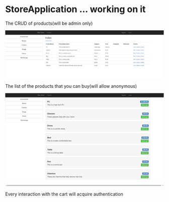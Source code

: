 # StoreApplication ... working on it 


The CRUD of products(will be admin only)

![](StoreApplication/App_Data/imgs/CRUDpg.PNG)

The list of the products that you can buy(will allow anonymous)

![](StoreApplication/App_Data/imgs/frontpg.PNG)

Every interaction with the cart will acquire authentication

